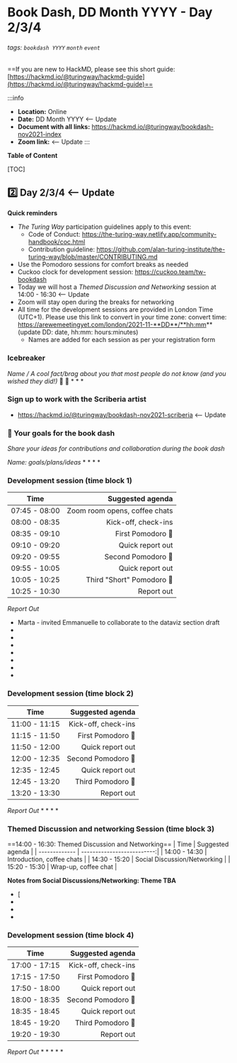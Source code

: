 # Book Dash, DD Month YYYY - Day 2/3/4

###### tags: `bookdash YYYY` `month` `event`

==If you are new to HackMD, please see this short guide: [https://hackmd.io/@turingway/hackmd-guide](https://hackmd.io/@turingway/hackmd-guide)==

:::info
- **Location:** Online
- **Date:** DD Month YYYY  <-- Update
- **Document with all links:** https://hackmd.io/@turingway/bookdash-nov2021-index
- **Zoom link:**  <-- Update
:::

**Table of Content**

[TOC]

:two: Day 2/3/4  <-- Update
---

**Quick reminders**

* *The Turing Way* participation guidelines apply to this event:
    * Code of Conduct: https://the-turing-way.netlify.app/community-handbook/coc.html
    * Contribution guideline: https://github.com/alan-turing-institute/the-turing-way/blob/master/CONTRIBUTING.md
* Use the Pomodoro sessions for comfort breaks as needed
* Cuckoo clock for development session: https://cuckoo.team/tw-bookdash
* Today we will host a *Themed Discussion and Networking* session at 14:00 - 16:30  <-- Update
* Zoom will stay open during the breaks for networking
* All time for the development sessions are provided in London Time (UTC+1). Please use this link to convert in your time zone: convert time: https://arewemeetingyet.com/london/2021-11-**DD**/**hh:mm** (update DD: date, hh:mm: hours:minutes)
    * Names are added for each session as per your registration form

### Icebreaker

*Name / A cool fact/brag about you that most people do not know (and you wished they did!)* 📢 💐
* 
* 
* 

### Sign up to work with the Scriberia artist

- https://hackmd.io/@turingway/bookdash-nov2021-scriberia  <-- Update

### :dart: Your goals for the book dash

_Share your ideas for contributions and collaboration during the book dash_

*Name: goals/plans/ideas*
* 
* 
* 
* 

### Development session (time block 1)

| Time          |               Suggested agenda |
| ------------- | ------------------------------:|
| 07:45 - 08:00 |  Zoom room opens, coffee chats |
| 08:00 - 08:35 |            Kick-off, check-ins |
| 08:35 - 09:10 |        First Pomodoro :tomato: |
| 09:10 - 09:20 |               Quick report out |
| 09:20 - 09:55 |       Second Pomodoro :tomato: |
| 09:55 - 10:05 |               Quick report out |
| 10:05 - 10:25 |        Third "Short" Pomodoro :tomato: |
| 10:25 - 10:30 |                     Report out | 

*_Report Out_*
* Marta - invited Emmanuelle to collaborate to the dataviz section draft
* 
* 
* 
* 
* 
* 
* 

### Development session (time block 2)

| Time          |         Suggested agenda |
| ------------- | ------------------------:|
| 11:00 - 11:15 |      Kick-off, check-ins |
| 11:15 - 11:50 |  First Pomodoro :tomato: |
| 11:50 - 12:00 |         Quick report out |
| 12:00 - 12:35 | Second Pomodoro :tomato: |
| 12:35 - 12:45 |         Quick report out |
| 12:45 - 13:20 |  Third Pomodoro :tomato: |
| 13:20 - 13:30 |               Report out | 

*_Report Out_*
* 
* 
* 
* 

### Themed Discussion and networking Session (time block 3)

==14:00 - 16:30: Themed Discussion and Networking==
| Time          |           Suggested agenda |
| ------------- | --------------------------:|
| 14:00 - 14:30 | Introduction, coffee chats |
| 14:30 - 15:20 | Social Discussion/Networking |
| 15:20 - 15:30 |       Wrap-up, coffee chat |


**Notes from Social Discussions/Networking: Theme TBA**
* [
*
*
*

### Development session (time block 4)

| Time          |         Suggested agenda |
| ------------- | ------------------------:|
| 17:00 - 17:15 |      Kick-off, check-ins |
| 17:15 - 17:50 |  First Pomodoro :tomato: |
| 17:50 - 18:00 |         Quick report out |
| 18:00 - 18:35 | Second Pomodoro :tomato: |
| 18:35 - 18:45 |         Quick report out |
| 18:45 - 19:20 |  Third Pomodoro :tomato: |
| 19:20 - 19:30 |               Report out | 

*_Report Out_*
* 
* 
*
*
* 
